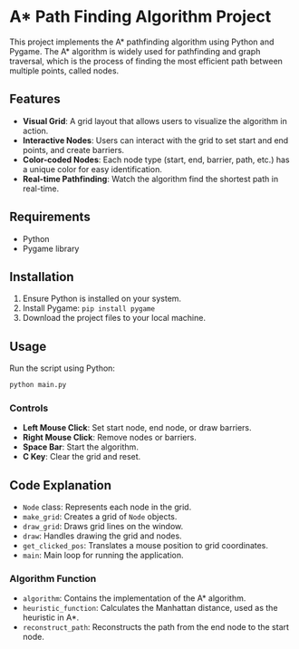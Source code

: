 # A* Path Finding Algorithm Project

This project implements the A* pathfinding algorithm using Python and Pygame. The A* algorithm is widely used for pathfinding and graph traversal, which is the process of finding the most efficient path between multiple points, called nodes.

## Features

- **Visual Grid**: A grid layout that allows users to visualize the algorithm in action.
- **Interactive Nodes**: Users can interact with the grid to set start and end points, and create barriers.
- **Color-coded Nodes**: Each node type (start, end, barrier, path, etc.) has a unique color for easy identification.
- **Real-time Pathfinding**: Watch the algorithm find the shortest path in real-time.

## Requirements

- Python
- Pygame library

## Installation

1. Ensure Python is installed on your system.
2. Install Pygame: `pip install pygame`
3. Download the project files to your local machine.

## Usage

Run the script using Python:

```bash
python main.py
```

### Controls

- **Left Mouse Click**: Set start node, end node, or draw barriers.
- **Right Mouse Click**: Remove nodes or barriers.
- **Space Bar**: Start the algorithm.
- **C Key**: Clear the grid and reset.

## Code Explanation

- `Node` class: Represents each node in the grid.
- `make_grid`: Creates a grid of `Node` objects.
- `draw_grid`: Draws grid lines on the window.
- `draw`: Handles drawing the grid and nodes.
- `get_clicked_pos`: Translates a mouse position to grid coordinates.
- `main`: Main loop for running the application.

### Algorithm Function

- `algorithm`: Contains the implementation of the A* algorithm.
- `heuristic_function`: Calculates the Manhattan distance, used as the heuristic in A*.
- `reconstruct_path`: Reconstructs the path from the end node to the start node.
